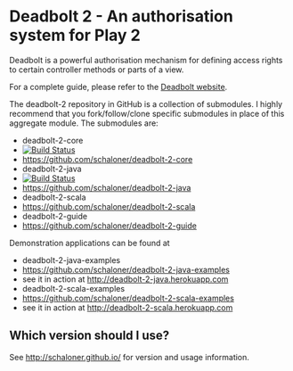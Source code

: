 # Deadbolt 2 - An authorisation system for Play 2 #

Deadbolt is a powerful authorisation mechanism for defining access rights to certain controller methods or parts of a view.

For a complete guide, please refer to the [Deadbolt website](http://deadbolt.ws).

The deadbolt-2 repository in GitHub is a collection of submodules.  I highly recommend that you fork/follow/clone specific submodules in place of this aggregate module.  The submodules are:

* deadbolt-2-core 
 * [![Build Status](https://travis-ci.org/schaloner/deadbolt-2-core.svg?branch=master)](https://travis-ci.org/schaloner/deadbolt-2-core)
 * <https://github.com/schaloner/deadbolt-2-core>
* deadbolt-2-java
 * [![Build Status](https://travis-ci.org/schaloner/deadbolt-2-java.svg?branch=master)](https://travis-ci.org/schaloner/deadbolt-2-java)
 * <https://github.com/schaloner/deadbolt-2-java>
* deadbolt-2-scala
 * <https://github.com/schaloner/deadbolt-2-scala>
* deadbolt-2-guide
 * <https://github.com/schaloner/deadbolt-2-guide>

Demonstration applications can be found at
 
* deadbolt-2-java-examples
 *  <https://github.com/schaloner/deadbolt-2-java-examples>
 * see it in action at <http://deadbolt-2-java.herokuapp.com>
* deadbolt-2-scala-examples
 * <https://github.com/schaloner/deadbolt-2-scala-examples>
 * see it in action at <http://deadbolt-2-scala.herokuapp.com>

## Which version should I use? ##
See <http://schaloner.github.io/> for version and usage information.
